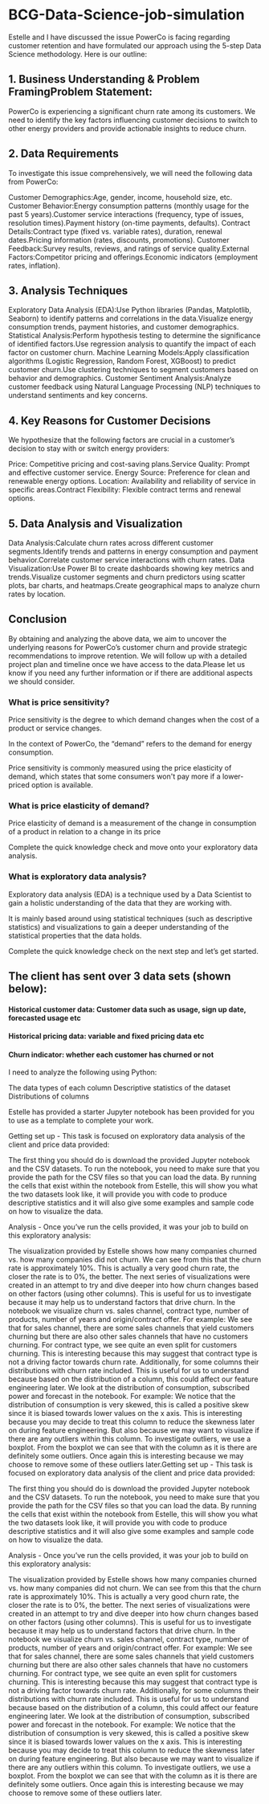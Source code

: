 # BCG-Data-Science-job-simulation

Estelle and I have discussed the issue PowerCo is facing regarding customer retention and have formulated our approach using the 5-step Data Science methodology. Here is our outline:

## 1. Business Understanding & Problem FramingProblem Statement: 

PowerCo is experiencing a significant churn rate among its customers. We need to identify the key factors influencing customer decisions to switch to other energy providers and provide actionable insights to reduce churn.

## 2. Data Requirements 

To investigate this issue comprehensively, we will need the following data from PowerCo:

Customer Demographics:Age, gender, income, household size, etc.
Customer Behavior:Energy consumption patterns (monthly usage for the past 5 years).Customer service interactions (frequency, type of issues, resolution times).Payment history (on-time payments, defaults).
Contract Details:Contract type (fixed vs. variable rates), duration, renewal dates.Pricing information (rates, discounts, promotions).
Customer Feedback:Survey results, reviews, and ratings of service quality.External Factors:Competitor pricing and offerings.Economic indicators (employment rates, inflation).

## 3. Analysis Techniques

Exploratory Data Analysis (EDA):Use Python libraries (Pandas, Matplotlib, Seaborn) to identify patterns and correlations in the data.Visualize energy consumption trends, payment histories, and customer demographics.
Statistical Analysis:Perform hypothesis testing to determine the significance of identified factors.Use regression analysis to quantify the impact of each factor on customer churn.
Machine Learning Models:Apply classification algorithms (Logistic Regression, Random Forest, XGBoost) to predict customer churn.Use clustering techniques to segment customers based on behavior and demographics.
Customer Sentiment Analysis:Analyze customer feedback using Natural Language Processing (NLP) techniques to understand sentiments and key concerns.

## 4. Key Reasons for Customer Decisions

We hypothesize that the following factors are crucial in a customer’s decision to stay with or switch energy providers:

Price: Competitive pricing and cost-saving plans.Service Quality: Prompt and effective customer service.
Energy Source: Preference for clean and renewable energy options.
Location: Availability and reliability of service in specific areas.Contract Flexibility: Flexible contract terms and renewal options.

## 5. Data Analysis and Visualization 

Data Analysis:Calculate churn rates across different customer segments.Identify trends and patterns in energy consumption and payment behavior.Correlate customer service interactions with churn rates.
Data Visualization:Use Power BI to create dashboards showing key metrics and trends.Visualize customer segments and churn predictors using scatter plots, bar charts, and heatmaps.Create geographical maps to analyze churn rates by location.

## Conclusion 

By obtaining and analyzing the above data, we aim to uncover the underlying reasons for PowerCo’s customer churn and provide strategic recommendations to improve retention. We will follow up with a detailed project plan and timeline once we have access to the data.Please let us know if you need any further information or if there are additional aspects we should consider.


### What is price sensitivity?
Price sensitivity is the degree to which demand changes when the cost of a product or service changes.

In the context of PowerCo, the “demand” refers to the demand for energy consumption.

Price sensitivity is commonly measured using the price elasticity of demand, which states that some consumers won't pay more if a lower-priced option is available.


### What is price elasticity of demand?

Price elasticity of demand is a measurement of the change in consumption of a product in relation to a change in its price

Complete the quick knowledge check and move onto your exploratory data analysis.

### What is exploratory data analysis?

Exploratory data analysis (EDA) is a technique used by a Data Scientist to gain a holistic understanding of the data that they are working with.

It is mainly based around using statistical techniques (such as descriptive statistics) and visualizations to gain a deeper understanding of the statistical properties that the data holds.

Complete the quick knowledge check on the next step and let’s get started.

## The client has sent over 3 data sets (shown below):

#### Historical customer data: Customer data such as usage, sign up date, forecasted usage etc
#### Historical pricing data: variable and fixed pricing data etc
#### Churn indicator: whether each customer has churned or not

I need to analyze the following using Python:

The data types of each column
Descriptive statistics of the dataset
Distributions of columns

Estelle has provided a starter Jupyter notebook has been provided for you to use as a template to complete your work. 



Getting set up - This task is focused on exploratory data analysis of the client and price data provided:

The first thing you should do is download the provided Jupyter notebook and the CSV datasets.
To run the notebook, you need to make sure that you provide the path for the CSV files so that you can load the data.
By running the cells that exist within the notebook from Estelle, this will show you what the two datasets look like, it will provide you with code to produce descriptive statistics and it will also give some examples and sample code on how to visualize the data.

Analysis - Once you’ve run the cells provided, it was your job to build on this exploratory analysis:

The visualization provided by Estelle shows how many companies churned vs. how many companies did not churn. We can see from this that the churn rate is approximately 10%. This is actually a very good churn rate, the closer the rate is to 0%, the better.
The next series of visualizations were created in an attempt to try and dive deeper into how churn changes based on other factors (using other columns). This is useful for us to investigate because it may help us to understand factors that drive churn.
In the notebook we visualize churn vs. sales channel, contract type, number of products, number of years and origin/contract offer.
For example:
We see that for sales channel, there are some sales channels that yield customers churning but there are also other sales channels that have no customers churning.
For contract type, we see quite an even split for customers churning. This is interesting because this may suggest that contract type is not a driving factor towards churn rate.
Additionally, for some columns their distributions with churn rate included. This is useful for us to understand because based on the distribution of a column, this could affect our feature engineering later.
We look at the distribution of consumption, subscribed power and forecast in the notebook. 
For example:
We notice that the distribution of consumption is very skewed, this is called a positive skew since it is biased towards lower values on the x axis.
This is interesting because you may decide to treat this column to reduce the skewness later on during feature engineering. But also because we may want to visualize if there are any outliers within this column. 
To investigate outliers, we use a boxplot. From the boxplot we can see that with the column as it is there are definitely some outliers. Once again this is interesting because we may choose to remove some of these outliers later.Getting set up - This task is focused on exploratory data analysis of the client and price data provided:

The first thing you should do is download the provided Jupyter notebook and the CSV datasets.
To run the notebook, you need to make sure that you provide the path for the CSV files so that you can load the data.
By running the cells that exist within the notebook from Estelle, this will show you what the two datasets look like, it will provide you with code to produce descriptive statistics and it will also give some examples and sample code on how to visualize the data.

Analysis - Once you’ve run the cells provided, it was your job to build on this exploratory analysis:

The visualization provided by Estelle shows how many companies churned vs. how many companies did not churn. We can see from this that the churn rate is approximately 10%. This is actually a very good churn rate, the closer the rate is to 0%, the better.
The next series of visualizations were created in an attempt to try and dive deeper into how churn changes based on other factors (using other columns). This is useful for us to investigate because it may help us to understand factors that drive churn.
In the notebook we visualize churn vs. sales channel, contract type, number of products, number of years and origin/contract offer.
For example:
We see that for sales channel, there are some sales channels that yield customers churning but there are also other sales channels that have no customers churning.
For contract type, we see quite an even split for customers churning. This is interesting because this may suggest that contract type is not a driving factor towards churn rate.
Additionally, for some columns their distributions with churn rate included. This is useful for us to understand because based on the distribution of a column, this could affect our feature engineering later.
We look at the distribution of consumption, subscribed power and forecast in the notebook. 
For example:
We notice that the distribution of consumption is very skewed, this is called a positive skew since it is biased towards lower values on the x axis.
This is interesting because you may decide to treat this column to reduce the skewness later on during feature engineering. But also because we may want to visualize if there are any outliers within this column. 
To investigate outliers, we use a boxplot. From the boxplot we can see that with the column as it is there are definitely some outliers. Once again this is interesting because we may choose to remove some of these outliers later.


